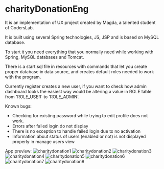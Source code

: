 # charityDonationEng

It is an implementation of UX project created by Magda, a talented student of CodersLab.

It is built using several Spring technologies, JS, JSP and is based on MySQL database.

To start it you need everything that you normally need while working with Spring, MySQL databases and Tomcat.

There is a start.sql file in resources with commands that let you create proper database in data source,
and creates default roles needed to work with the program.

Currently register creates a new user, if you want to check how admin dashboard looks
the easiest way would be altering a value in ROLE table from 'ROLE_USER' to 'ROLE_ADMIN'.


Known bugs:
- Checking for existing password while trying to edit profile does not work.
- Errors after failed login do not display
- There is no exception to handle failed login due to no activation
- Information about status of users (enabled or not) is not displayed properly in manage users view


App preview:
![charitydonation1](https://user-images.githubusercontent.com/66234443/172713813-8f8d5238-c1d0-4a2b-92f3-3286ff3a793d.png)
![charitydonation2](https://user-images.githubusercontent.com/66234443/172713838-83c26b5e-801e-49fb-9c07-425aa74c2d5a.png)
![charitydonation3](https://user-images.githubusercontent.com/66234443/172713855-8478d4d9-108c-418c-9878-19ae48f8e797.png)
![charitydonation4](https://user-images.githubusercontent.com/66234443/172713862-334e4582-a483-4443-9dda-6707d73625f7.png)
![charitydonation5](https://user-images.githubusercontent.com/66234443/172713870-b8a42013-7f17-42ea-b7ac-a2ad75b351cb.png)
![charitydonation6](https://user-images.githubusercontent.com/66234443/172713874-5b12eab4-79ee-49fd-a6ea-51d26a947fe0.png)
![charitydonation7](https://user-images.githubusercontent.com/66234443/172713877-fa02b95e-48e4-4c70-9f64-ed28c9241cbd.png)
![charitydonation8](https://user-images.githubusercontent.com/66234443/172713881-6be3380b-384e-405b-a89f-a5859c9fa727.png)
